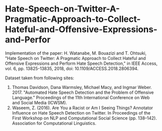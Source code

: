 # Hate-Speech-on-Twitter-A-Pragmatic-Approach-to-Collect-Hateful-and-Offensive-Expressions-and-Perfor
Implementation of the paper:
H. Watanabe, M. Bouazizi and T. Ohtsuki, "Hate Speech on Twitter: A Pragmatic Approach to Collect Hateful and Offensive Expressions and Perform Hate Speech Detection," in IEEE Access, vol. 6, pp. 13825-13835, 2018, doi: 10.1109/ACCESS.2018.2806394.

Dataset taken from following sites:
1) Thomas Davidson, Dana Warmsley, Michael Macy, and Ingmar Weber. 2017. "Automated Hate Speech Detection and the Problem of Offensive Language." Proceedings of the 11th International Conference on Web and Social Media (ICWSM).
2) Waseem, Z. (2016). Are You a Racist or Am I Seeing Things? Annotator Influence on Hate Speech Detection on Twitter. In Proceedings of the First Workshop on NLP and Computational Social Science (pp. 138–142). Association for Computational Linguistics.
